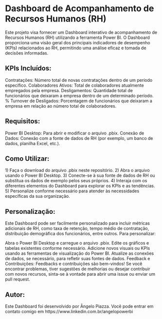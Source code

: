 <h1>Dashboard de Acompanhamento de Recursos Humanos (RH)</h1>

Este projeto visa fornecer um Dashboard interativo de acompanhamento de Recursos Humanos (RH) utilizando a ferramenta Power BI. O Dashboard proporciona uma visão geral dos principais indicadores de desempenho (KPIs) relacionados ao RH, permitindo uma análise eficaz e tomada de decisões informadas.

<h2>KPIs Incluídos:</h2>
Contratações: Número total de novas contratações dentro de um período específico.
Colaboradores Ativos: Total de colaboradores atualmente empregados pela empresa.
Desligamentos: Quantidade total de funcionários que deixaram a empresa dentro de um determinado período.
% Turnover de Desligados: Porcentagem de funcionários que deixaram a empresa em relação ao número total de colaboradores.

<h2>Requisitos:</h2>
Power BI Desktop: Para abrir e modificar o arquivo .pbix.
Conexão de Dados: Conexão com a fonte de dados de RH (por exemplo, um banco de dados, planilha Excel, etc.).

<h2>Como Utilizar:</h2>
1) Faça o download do arquivo .pbix neste repositório.
2) Abra o arquivo usando o Power BI Desktop.
3) Conecte-se à sua fonte de dados de RH ou substitua os dados de exemplo pelos seus próprios.
4) Interaja com os diferentes elementos do Dashboard para explorar os KPIs e as tendências.
5) Personalize conforme necessário para atender às necessidades específicas da sua organização.

<h2>Personalização:</h2>
Este Dashboard pode ser facilmente personalizado para incluir métricas adicionais de RH, como taxa de retenção, tempo médio de contratação, distribuição demográfica dos funcionários, entre outros. Para personalizar:

Abra o Power BI Desktop e carregue o arquivo .pbix.
Edite os gráficos e tabelas existentes conforme necessário.
Adicione novos visuais ou KPIs usando as ferramentas de visualização do Power BI.
Atualize as conexões de dados, se necessário, para refletir suas fontes de dados.
Feedback e Contribuições:
Feedbacks e contribuições são bem-vindos! Se você encontrar problemas, tiver sugestões de melhorias ou desejar contribuir com novos recursos, sinta-se à vontade para abrir uma issue ou enviar um pull request.

<h2>Autor:</h2>
Este Dashboard foi desenvolvido por Ângelo Piazza. Você pode entrar em contato comigo em https://www.linkedin.com.br/angelopowerbi
